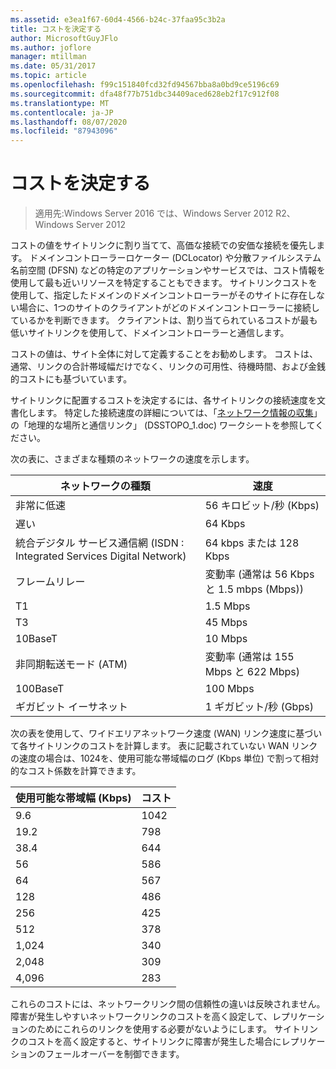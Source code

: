 ```yaml
---
ms.assetid: e3ea1f67-60d4-4566-b24c-37faa95c3b2a
title: コストを決定する
author: MicrosoftGuyJFlo
ms.author: joflore
manager: mtillman
ms.date: 05/31/2017
ms.topic: article
ms.openlocfilehash: f99c151840fcd32fd94567bba8a0bd9ce5196c69
ms.sourcegitcommit: dfa48f77b751dbc34409aced628eb2f17c912f08
ms.translationtype: MT
ms.contentlocale: ja-JP
ms.lasthandoff: 08/07/2020
ms.locfileid: "87943096"
---
```

# <a name="determining-the-cost"></a>コストを決定する

>適用先:Windows Server 2016 では、Windows Server 2012 R2、Windows Server 2012

コストの値をサイトリンクに割り当てて、高価な接続での安価な接続を優先します。 ドメインコントローラーロケーター (DCLocator) や分散ファイルシステム名前空間 (DFSN) などの特定のアプリケーションやサービスでは、コスト情報を使用して最も近いリソースを特定することもできます。 サイトリンクコストを使用して、指定したドメインのドメインコントローラーがそのサイトに存在しない場合に、1つのサイトのクライアントがどのドメインコントローラーに接続しているかを判断できます。 クライアントは、割り当てられているコストが最も低いサイトリンクを使用して、ドメインコントローラーと通信します。

コストの値は、サイト全体に対して定義することをお勧めします。 コストは、通常、リンクの合計帯域幅だけでなく、リンクの可用性、待機時間、および金銭的コストにも基づいています。

サイトリンクに配置するコストを決定するには、各サイトリンクの接続速度を文書化します。 特定した接続速度の詳細については、「[ネットワーク情報の収集](../../ad-ds/plan/Collecting-Network-Information.md)」の「地理的な場所と通信リンク」 (DSSTOPO_1.doc) ワークシートを参照してください。

次の表に、さまざまな種類のネットワークの速度を示します。

|ネットワークの種類|速度|
|----------------|---------|
|非常に低速|56 キロビット/秒 (Kbps)|
|遅い|64 Kbps|
|統合デジタル サービス通信網 (ISDN : Integrated Services Digital Network)|64 kbps または 128 Kbps|
|フレームリレー|変動率 (通常は 56 Kbps と 1.5 mbps (Mbps))|
|T1|1.5 Mbps|
|T3|45 Mbps|
|10BaseT|10 Mbps|
|非同期転送モード (ATM)|変動率 (通常は 155 Mbps と 622 Mbps)|
|100BaseT|100 Mbps|
|ギガビット イーサネット|1 ギガビット/秒 (Gbps)|

次の表を使用して、ワイドエリアネットワーク速度 (WAN) リンク速度に基づいて各サイトリンクのコストを計算します。 表に記載されていない WAN リンクの速度の場合は、1024を、使用可能な帯域幅のログ (Kbps 単位) で割って相対的なコスト係数を計算できます。

|使用可能な帯域幅 (Kbps)|コスト|
|--------------------------------|--------|
|9.6|1042|
|19.2|798|
|38.4|644|
|56|586|
|64|567|
|128|486|
|256|425|
|512|378|
|1,024|340|
|2,048|309|
|4,096|283|

これらのコストには、ネットワークリンク間の信頼性の違いは反映されません。 障害が発生しやすいネットワークリンクのコストを高く設定して、レプリケーションのためにこれらのリンクを使用する必要がないようにします。 サイトリンクのコストを高く設定すると、サイトリンクに障害が発生した場合にレプリケーションのフェールオーバーを制御できます。



